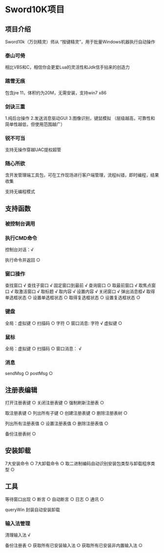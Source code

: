 # Sword10K项目

## 项目介绍

Sword10k（万剑精灵）师从 “按键精灵”，用于批量Windows机器执行自动操作

### 泰山可倚

相比VBS和C，相信你会更爱Lua的灵活性和Jdk信手拈来的创造力

### 踏雪无痕

包含jre 11，体积约为20M，无需安装，支持win7 x86

### 剑诀三重

1.纯后台操作
2.发送消息驱动GUI
3.图像识别，键鼠模拟
（层级越高，可靠性和简单性越低，但使用范围越广）

### 锐不可当

支持无操作穿越UAC提权超管

### 随心所欲

含开发管理端工具包，可在工作现场进行客户端管理，流程纠错，即时编程，结果收集

支持无编程模式


## 支持函数

### 被控制台调用


### 执行CMD命令

控制台对话：√

执行命令并返回 ○

### 窗口操作

查找窗口 √
查找子窗口 √
固定窗口到最前 √
查询窗口 ○
取最前窗口 √
取焦点窗口 √
取激活窗口 √
取标题  √
取内容 √
设置内容 √
关闭窗口 √
弹出消息框√
取得单选框状态 ○
设置单选框状态 ○
取得复选框状态 ○
设置复选框状态 ○

### 键盘

全局：虚拟键 ○ 扫描码 ○ 字符 ○
窗口消息: 字符 √ 虚拟键 ○

### 鼠标

全局：虚拟键  ○ 扫描码 ○
窗口消息： √ 

### 消息
sendMsg ○ postMsg ○

## 注册表编辑

打开注册表键 ○
关闭注册表键 ○
强制刷新注册表 ○

取注册表键 ○
列出所有子键 ○
创建注册表键 ○
删除注册表树 ○

列出所有注册表值 ○
设置注册表值 ○
删除注册表值 ○

备份注册表树 ○


## 安装卸载

7大安装命令 ○
7大卸载命令 ○
取二进制编码自动识别安装包类型与卸载程序类型 ○

## 工具

等待窗口出现 ○
断言 ○
自动断言 ○
日志 ○
通讯 ○

queryWin
封装自动安装卸载

### 输入法管理

清理输入法 √

备份注册表 ○
获取所有已安装输入法 ○
获取所有已安装非内置输入法 ○




